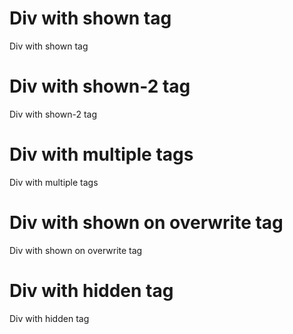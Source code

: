 # Div with shown tag
<div tags="tag--shown">
Div with shown tag
</div>

# Div with shown-2 tag
<div tags="tag--shown-2">
Div with shown-2 tag
</div>

# Div with multiple tags
<div tags="tag--shown tag--other">
Div with multiple tags
</div>

# Div with shown on overwrite tag
<div tags="tag--shown-on-overwrite">
Div with shown on overwrite tag
</div>

# Div with hidden tag
<div tags="tag--hidden">
Div with hidden tag
</div>